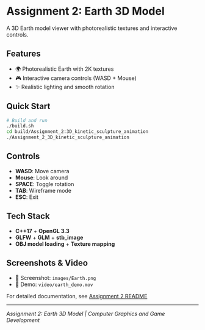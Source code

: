 # Assignment 2: Earth 3D Model

A 3D Earth model viewer with photorealistic textures and interactive controls.

## Features
- 🌍 Photorealistic Earth with 2K textures
- 🎮 Interactive camera controls (WASD + Mouse)
- ✨ Realistic lighting and smooth rotation

## Quick Start

```bash
# Build and run
./build.sh
cd build/Assignment_2:3D_kinetic_sculpture_animation
./Assignment_2_3D_kinetic_sculpture_animation
```

## Controls
- **WASD**: Move camera
- **Mouse**: Look around
- **SPACE**: Toggle rotation
- **TAB**: Wireframe mode
- **ESC**: Exit

## Tech Stack
- **C++17** + **OpenGL 3.3**
- **GLFW** + **GLM** + **stb_image**
- **OBJ model loading** + **Texture mapping**

## Screenshots & Video
- 📸 Screenshot: `images/Earth.png`
- 🎥 Demo: `video/earth_demo.mov`

For detailed documentation, see [Assignment 2 README](Assignment_2:3D_kinetic_sculpture_animation/README.md)

---
*Assignment 2: Earth 3D Model | Computer Graphics and Game Development*